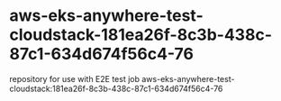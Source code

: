 # aws-eks-anywhere-test-cloudstack-181ea26f-8c3b-438c-87c1-634d674f56c4-76
repository for use with E2E test job aws-eks-anywhere-test-cloudstack:181ea26f-8c3b-438c-87c1-634d674f56c4-76
